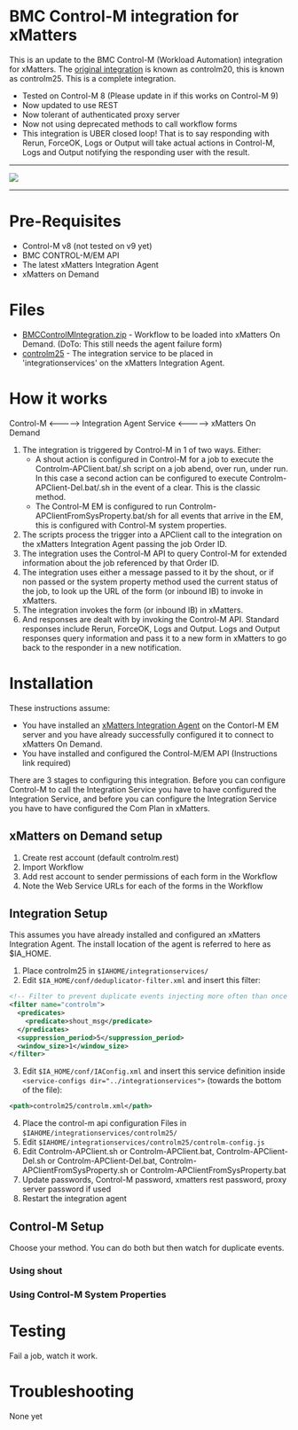 # BMC Control-M integration for xMatters
This is an update to the BMC Control-M (Workload Automation) integration for xMatters.  The [original integration](https://support.xmatters.com/hc/en-us/articles/202025245?_ga=2.38456676.659900434.1499075783-1836047778.1485785168) is known as controlm20, this is known as controlm25.  This is a complete integration.
* Tested on Control-M 8 (Please update in if this works on Control-M 9)
* Now updated to use REST
* Now tolerant of authenticated proxy server
* Now not using deprecated methods to call workflow forms
* This integration is UBER closed loop! That is to say responding with Rerun, ForceOK, Logs or Output will take actual actions in Control-M, Logs and Output notifying the responding user with the result.

---------

<kbd>
  <a href="https://support.xmatters.com/hc/en-us/community/topics">
  <img src="https://github.com/xmatters/xMatters-Labs/raw/master/media/disclaimer.png">
  </a>
</kbd>

---------


# Pre-Requisites
* Control-M v8   (not tested on v9 yet)
* BMC CONTROL-M/EM API
* The latest xMatters Integration Agent
* xMatters on Demand

# Files
* [BMCControlMIntegration.zip](BMCControlMIntegration.zip) - Workflow to be loaded into xMatters On Demand.  (DoTo: This still needs the agent failure form)
* [controlm25](controlm25) - The integration service to be placed in 'integrationservices' on the xMatters Integration Agent.


# How it works
Control-M   <----->   Integration Agent Service   <----->   xMatters On Demand

1. The integration is triggered by Control-M in 1 of two ways. Either:
   * A shout action is configured in Control-M for a job to execute the Controlm-APClient.bat/.sh script on a job abend, over run, under run. In this case a second action can be configured to execute Controlm-APClient-Del.bat/.sh in the event of a clear.  This is the classic method.
   * The Control-M EM is configured to run Controlm-APClientFromSysProperty.bat/sh for all events that arrive in the EM, this is configured with Control-M system properties.
2. The scripts process the trigger into a APClient call to the integration on the xMatters Integration Agent passing the job Order ID.
3. The integration uses the Control-M API to query Control-M for extended information about the job referenced by that Order ID.
4. The integration uses either a message passed to it by the shout, or if non passed or the system property method used the current status of the job, to look up the URL of the form (or inbound IB) to invoke in xMatters.
5. The integration invokes the form (or inbound IB) in xMatters.
6. And responses are dealt with by invoking the Control-M API. Standard responses include Rerun, ForceOK, Logs and Output.  Logs and Output responses query information and pass it to a new form in xMatters to go back to the responder in a new notification.


# Installation
These instructions assume:
* You have installed an [xMatters Integration Agent](https://support.xmatters.com/hc/en-us/articles/201463419) on the Contorl-M EM server and you have already successfully configured it to connect to xMatters On Demand.
* You have installed and configured the Control-M/EM API (Instructions link required)

There are 3 stages to configuring this integration. Before you can configure Control-M to call the Integration Service you have to have configured the Integration Service, and before you can configure the Integration Service you have to have configured the Com Plan in xMatters.

## xMatters on Demand setup
1. Create rest account (default controlm.rest)
2. Import Workflow
3. Add rest account to sender permissions of each form in the Workflow
4. Note the Web Service URLs for each of the forms in the Workflow

## Integration Setup
This assumes you have already installed and configured an xMatters Integration Agent. The install location of the agent is referred to here as $IA_HOME.

1. Place controlm25 in `$IAHOME/integrationservices/`
2. Edit `$IA_HOME/conf/deduplicator-filter.xml` and insert this filter:
```xml
<!-- Filter to prevent duplicate events injecting more often than once every 5 seconds -->
<filter name="controlm">
  <predicates>
    <predicate>shout_msg</predicate>
  </predicates>
  <suppression_period>5</suppression_period>
  <window_size>1</window_size>
</filter>
```
3. Edit `$IA_HOME/conf/IAConfig.xml` and insert this service definition inside `<service-configs dir="../integrationservices">` (towards the bottom of the file):
```xml
<path>controlm25/controlm.xml</path>
```
4. Place the control-m api configuration Files in `$IAHOME/integrationservices/controlm25/`
5. Edit `$IAHOME/integrationservices/controlm25/controlm-config.js`
6. Edit Controlm-APClient.sh or Controlm-APClient.bat, Controlm-APClient-Del.sh or Controlm-APClient-Del.bat, Controlm-APClientFromSysProperty.sh or Controlm-APClientFromSysProperty.bat
7. Update passwords, Control-M password, xmatters rest password, proxy server password if used
8. Restart the integration agent


## Control-M Setup
Choose your method.  You can do both but then watch for duplicate events.

### Using shout


### Using Control-M System Properties



# Testing
Fail a job, watch it work.

# Troubleshooting
None yet
